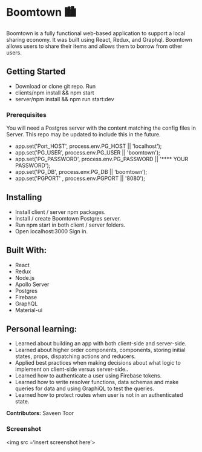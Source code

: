 # Boomtown 🏙

Boomtown is a fully functional web-based application to support a local sharing economy. It was built using React, Redux, and Graphql. Boomtown allows users to share their items and allows them to borrow from other users.

## Getting Started

- Download or clone git repo. Run
- clients/npm install && npm start
- server/npm install && npm run start:dev

### Prerequisites

You will need a Postgres server with the content matching the config files in Server. This repo may be updated to include this in the future.

- app.set('Port_HOST', process.env.PG_HOST || 'localhost');
- app.set('PG_USER', process.env.PG_USER || 'boomtown');
- app.set('PG_PASSWORD', process.env.PG_PASSWORD || '\*\*\*\* YOUR PASSWORD');
- app.set('PG_DB', process.env.PG_DB || ‘boomtown’);
- app.set('PGPORT' , process.env.PGPORT || '8080');

## Installing

- Install client / server npm packages.
- Install / create Boomtown Postgres server.
- Run npm start in both client / server folders.
- Open localhost:3000 Sign in.

## Built With:

- React
- Redux
- Node.js
- Apollo Server
- Postgres
- Firebase
- GraphQL
- Material-ui

## Personal learning:

- Learned about building an app with both client-side and server-side.
- Learned about higher order components, components, storing initial states, props, dispatching actions and reducers.
- Applied best practices when making decisions about what logic to implement on client-side versus server-side..
- Learned how to authenticate a user using Firebase tokens.
- Learned how to write resolver functions, data schemas and make queries for data and using GraphiQL to test the queries.
- Learned how to protect routes when user is not in an authenticated state.

**Contributors:**
Saveen Toor

### Screenshot

<img src =‘insert screenshot here’>
